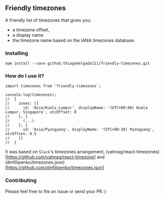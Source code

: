 Friendly timezones
---

A friendly list of timezones that gives you:
- a timezone offset,
- a display name
- the timezone name based on the IANA timezones database.

### Installing

```shell
npm install --save github:thiagodelgado111/friendly-timezones.git
```

### How do I use it?

```
import timezones from 'friendly-timezones`;

console.log(timezones);
//  {
//    zones: [{
//      id: 'Asia/Kuala_Lumpur', displayName: '(UTC+08:00) Kuala Lumpur, Singapore', utcOffset: 8
//    }, {
//      (...)
//    }, {
//      id: 'Asia/Pyongyang', displayName: '(UTC+08:30) Pyongyang', utcOffset: 8.5
//    }]
//  }
```

It was based on `Slack`'s timezones arrangement, (vahnag/react-timezones)[https://github.com/vahnag/react-timezone] and (dmfilipenko/timezones.json)[https://github.com/dmfilipenko/timezones.json]

### Contributing
Please feel free to file an issue or send your PR :)
